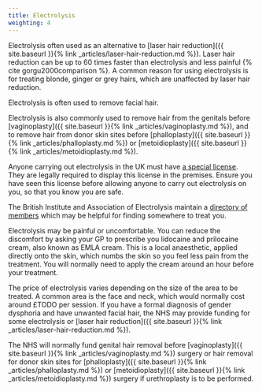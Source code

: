 ```yaml
---
title: Electrolysis
weighting: 4
---
```


Electrolysis often used as an alternative to [laser hair reduction]({{ site.baseurl }}{% link _articles/laser-hair-reduction.md %}). Laser hair reduction can be up to 60 times faster than electrolysis and less painful {% cite gorgu2000comparison %}. A common reason for using electrolysis is for treating blonde, ginger or grey hairs, which are unaffected by laser hair reduction. 

Electrolysis is often used to remove facial hair.

Electrolysis is also commonly used to remove hair from the genitals before [vaginoplasty]({{ site.baseurl }}{% link _articles/vaginoplasty.md %}), and to remove hair from donor skin sites before [phalloplasty]({{ site.baseurl }}{% link _articles/phalloplasty.md %}) or [metoidioplasty]({{ site.baseurl }}{% link _articles/metoidioplasty.md %}).

Anyone carrying out electrolysis in the UK must have [a special license](https://www.gov.uk/skin-piercing-and-tattooing). They are legally required to display this license in the premises. Ensure you have seen this license before allowing anyone to carry out electrolysis on you, so that you know you are safe.

The British Institute and Association of Electrolysis maintain a [directory of members](http://www.electrolysis.co.uk/member-directory/) which may be helpful for finding somewhere to treat you.

Electrolysis may be painful or uncomfortable. You can reduce the discomfort by asking your GP to prescribe you lidocaine and prilocaine cream, also known as EMLA cream. This is a local anaesthetic, applied directly onto the skin, which numbs the skin so you feel less pain from the treatment. You will normally need to apply the cream around an hour before your treatment.

The price of electrolysis varies depending on the size of the area to be treated. A common area is the face and neck, which would normally cost around £TODO per session. If you have a formal diagnosis of gender dysphoria and have unwanted facial hair, the NHS may provide funding for some electrolysis or [laser hair reduction]({{ site.baseurl }}{% link _articles/laser-hair-reduction.md %}).

The NHS will normally fund genital hair removal before [vaginoplasty]({{ site.baseurl }}{% link _articles/vaginoplasty.md %}) surgery or hair removal for donor skin sites for [phalloplasty]({{ site.baseurl }}{% link _articles/phalloplasty.md %}) or [metoidioplasty]({{ site.baseurl }}{% link _articles/metoidioplasty.md %}) surgery if urethroplasty is to be performed.